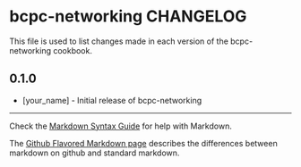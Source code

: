 bcpc-networking CHANGELOG
=========================

This file is used to list changes made in each version of the bcpc-networking cookbook.

0.1.0
-----
- [your_name] - Initial release of bcpc-networking

- - -
Check the [Markdown Syntax Guide](http://daringfireball.net/projects/markdown/syntax) for help with Markdown.

The [Github Flavored Markdown page](http://github.github.com/github-flavored-markdown/) describes the differences between markdown on github and standard markdown.
